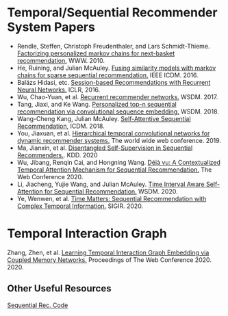 # Temporal/Sequential Recommender System Papers
- Rendle, Steffen, Christoph Freudenthaler, and Lars Schmidt-Thieme. [Factorizing personalized markov chains for next-basket recommendation.](http://citeseerx.ist.psu.edu/viewdoc/download?doi=10.1.1.461.6854&rep=rep1&type=pdf) WWW. 2010.
- He, Ruining, and Julian McAuley. [Fusing similarity models with markov chains for sparse sequential recommendation.](https://cseweb.ucsd.edu/~jmcauley/pdfs/icdm16a.pdf) IEEE ICDM. 2016.
- Balázs Hidasi, etc. [Session-based Recommendations with Recurrent Neural Networks.](https://arxiv.org/abs/1511.06939) ICLR, 2016.
- Wu, Chao-Yuan, et al. [Recurrent recommender networks.](https://dl.acm.org/doi/pdf/10.1145/3018661.3018689) WSDM. 2017.
- Tang, Jiaxi, and Ke Wang. [Personalized top-n sequential recommendation via convolutional sequence embedding.](https://arxiv.org/pdf/1809.07426.pdf) WSDM. 2018.
- Wang-Cheng Kang, Julian McAuley. [Self-Attentive Sequential Recommendation](https://cseweb.ucsd.edu/~jmcauley/pdfs/icdm18.pdf), ICDM. 2018.
- You, Jiaxuan, et al. [Hierarchical temporal convolutional networks for dynamic recommender systems.](https://arxiv.org/pdf/1904.04381.pdf) The world wide web conference. 2019.
- Ma, Jianxin, et al. [Disentangled Self-Supervision in Sequential Recommenders.](http://pengcui.thumedialab.com/papers/DisentangledSequentialRecommendation.pdf). KDD. 2020
- Wu, Jibang, Renqin Cai, and Hongning Wang. [Déjà vu: A Contextualized Temporal Attention Mechanism for Sequential Recommendation.](https://arxiv.org/pdf/2002.00741.pdf) The Web Conference 2020.
- Li, Jiacheng, Yujie Wang, and Julian McAuley. [Time Interval Aware Self-Attention for Sequential Recommendation.](https://cseweb.ucsd.edu/~jmcauley/pdfs/wsdm20b.pdf) WSDM. 2020.
- Ye, Wenwen, et al. [Time Matters: Sequential Recommendation with Complex Temporal Information.](https://dl.acm.org/doi/abs/10.1145/3397271.3401154) SIGIR. 2020.

# Temporal Interaction Graph
Zhang, Zhen, et al. [Learning Temporal Interaction Graph Embedding via Coupled Memory Networks.](https://dl.acm.org/doi/pdf/10.1145/3366423.3380076?casa_token=jQDfuykEgz8AAAAA:IoUaw2pIm_WW7RxZPo7O1KdUtWy2StHjSGpgSQ0nCF32Lwr3_M2By9_zbJkKrKBu-NDsIB-T1sc) Proceedings of The Web Conference 2020. 2020.

## Other Useful Resources
[Sequential Rec. Code](https://github.com/DeepGraphLearning/RecommenderSystems/tree/master/sequentialRec)

